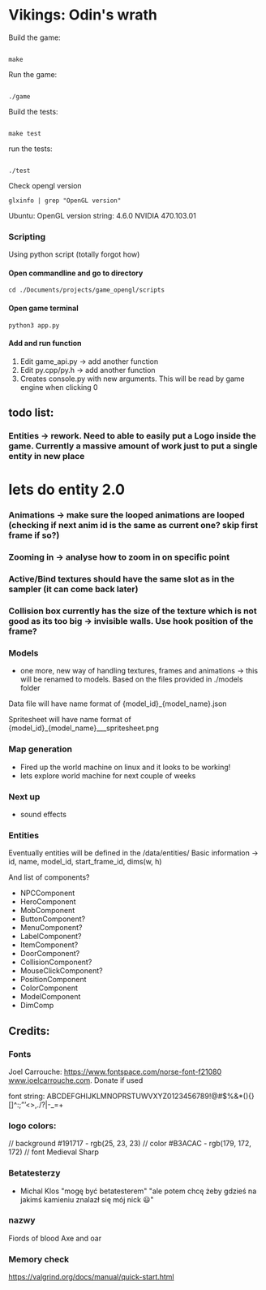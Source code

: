 # Vikings: Odin's wrath

Build the game:

```{commandline}

make
```

Run the game:


```{commandline}

./game
```


Build the tests:

```{commandline}

make test
```

run the tests:

```{commandline}

./test
```


Check opengl version
```{commandline}
glxinfo | grep "OpenGL version"
```

Ubuntu:
OpenGL version string: 4.6.0 NVIDIA 470.103.01


### Scripting
Using python script (totally forgot how)

#### Open commandline and go to directory
```{commandline}
cd ./Documents/projects/game_opengl/scripts
```
 
#### Open game terminal
```{commandline}
python3 app.py
```

#### Add and run function

1) Edit game_api.py -> add another function
2) Edit py.cpp/py.h -> add another function
3) Creates console.py with new arguments. This will be read by game engine when clicking 0


## todo list:

### Entities -> rework. Need to able to easily put a Logo inside the game. Currently a massive amount of work just to put a single entity in new place
# lets do entity 2.0

### Animations -> make sure the looped animations are looped (checking if next anim id is the same as current one? skip first frame if so?)
### Zooming in -> analyse how to zoom in on specific point 
### Active/Bind textures should have the same slot as in the sampler (it can come back later)
### Collision box currently has the size of the texture which is not good as its too big -> invisible walls. Use hook position of the frame?


### Models
- one more, new way of handling textures, frames and animations -> this will be renamed to models. Based on the files provided in ./models folder

Data file will have name format of {model_id}_{model_name}.json

Spritesheet will have name format of {model_id}_{model_name}___spritesheet.png


### Map generation

- Fired up the world machine on linux and it looks to be working!
- lets explore world machine for next couple of weeks


### Next up
- sound effects


### Entities

Eventually entities will be defined in the /data/entities/
Basic information -> id, name, model_id, start_frame_id, dims(w, h)

And list of components?

- NPCComponent
- HeroComponent
- MobComponent
- ButtonComponent?
- MenuComponent?
- LabelComponent?
- ItemComponent?
- DoorComponent?
- CollisionComponent?
- MouseClickComponent?
- PositionComponent
- ColorComponent
- ModelComponent
- DimComp




## Credits:


### Fonts
Joel Carrouche: https://www.fontspace.com/norse-font-f21080 www.joelcarrouche.com. Donate if used


font string:
ABCDEFGHIJKLMNOPRSTUWVXYZ0123456789!@#$%&*(){}[]^:;”’<>,./?|\-_=+



### logo colors:
// background
#191717 - rgb(25, 23, 23)
// color
#B3ACAC - rgb(179, 172, 172)
// font
Medieval Sharp



### Betatesterzy
- Michal Klos "mogę być betatesterem" "ale potem chcę żeby gdzieś na jakimś kamieniu znalazł się mój nick 😃"



### nazwy 
Fiords of blood
Axe and oar



### Memory check

https://valgrind.org/docs/manual/quick-start.html